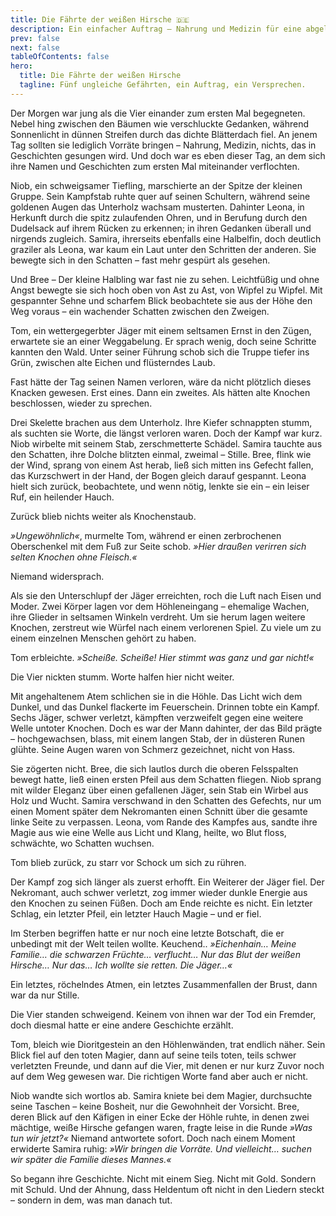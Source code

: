 ```yaml
---
title: Die Fährte der weißen Hirsche 🇩🇪
description: Ein einfacher Auftrag – Nahrung und Medizin für eine abgelegene Jägerhütte im Wald. Doch als fünf ungleiche Gefährten sich auf den Weg machen, ahnen sie nicht, dass sie an diesem Tag mehr als nur Vorräte tragen. Inmitten von Nebel, alten Bäumen und knirschenden Knochen entfaltet sich ein Kampf zwischen Pflicht, Schuld und einem letzten, verzweifelten Versuch, Leben zu retten. Der erste Schritt einer Geschichte, die nicht mit Ruhm beginnt – sondern mit einem Versprechen.
prev: false
next: false
tableOfContents: false
hero:
  title: Die Fährte der weißen Hirsche
  tagline: Fünf ungleiche Gefährten, ein Auftrag, ein Versprechen.
---
```



Der Morgen war jung als die Vier einander zum ersten Mal begegneten. Nebel hing zwischen den Bäumen wie verschluckte Gedanken, während Sonnenlicht in dünnen Streifen durch das dichte Blätterdach fiel. An jenem Tag sollten sie lediglich Vorräte bringen – Nahrung, Medizin, nichts, das in Geschichten gesungen wird. Und doch war es eben dieser Tag, an dem sich ihre Namen und Geschichten zum ersten Mal miteinander verflochten.

Niob, ein schweigsamer Tiefling, marschierte an der Spitze der kleinen Gruppe. Sein Kampfstab ruhte quer auf seinen Schultern, während seine goldenen Augen das Unterholz wachsam musterten. Dahinter Leona, in Herkunft durch die spitz zulaufenden Ohren, und in Berufung durch den Dudelsack auf ihrem Rücken zu erkennen; in ihren Gedanken überall und nirgends zugleich. Samira, ihrerseits ebenfalls eine Halbelfin, doch deutlich graziler als Leona, war kaum ein Laut unter den Schritten der anderen. Sie bewegte sich in den Schatten – fast mehr gespürt als gesehen.

Und Bree – Der kleine Halbling war fast nie zu sehen. Leichtfüßig und ohne Angst bewegte sie sich hoch oben von Ast zu Ast, von Wipfel zu Wipfel. Mit gespannter Sehne und scharfem Blick beobachtete sie aus der Höhe den Weg voraus – ein wachender Schatten zwischen den Zweigen.

Tom, ein wettergegerbter Jäger mit einem seltsamen Ernst in den Zügen, erwartete sie an einer Weggabelung. Er sprach wenig, doch seine Schritte kannten den Wald. Unter seiner Führung schob sich die Truppe tiefer ins Grün, zwischen alte Eichen und flüsterndes Laub.

Fast hätte der Tag seinen Namen verloren, wäre da nicht plötzlich dieses Knacken gewesen. Erst eines. Dann ein zweites. Als hätten alte Knochen beschlossen, wieder zu sprechen.

Drei Skelette brachen aus dem Unterholz. Ihre Kiefer schnappten stumm, als suchten sie Worte, die längst verloren waren. Doch der Kampf war kurz. Niob wirbelte mit seinem Stab, zerschmetterte Schädel. Samira tauchte aus den Schatten, ihre Dolche blitzten einmal, zweimal – Stille. Bree, flink wie der Wind, sprang von einem Ast herab, ließ sich mitten ins Gefecht fallen, das Kurzschwert in der Hand, der Bogen gleich darauf gespannt. Leona hielt sich zurück, beobachtete, und wenn nötig, lenkte sie ein – ein leiser Ruf, ein heilender Hauch.

Zurück blieb nichts weiter als Knochenstaub.

*»Ungewöhnlich«*, murmelte Tom, während er einen zerbrochenen Oberschenkel mit dem Fuß zur Seite schob. *»Hier draußen verirren sich selten Knochen ohne Fleisch.«*

Niemand widersprach.

Als sie den Unterschlupf der Jäger erreichten, roch die Luft nach Eisen und Moder. Zwei Körper lagen vor dem Höhleneingang – ehemalige Wachen, ihre Glieder in seltsamen Winkeln verdreht. Um sie herum lagen weitere Knochen, zerstreut wie Würfel nach einem verlorenen Spiel. Zu viele um zu einem einzelnen Menschen gehört zu haben.

Tom erbleichte. *»Scheiße. Scheiße! Hier stimmt was ganz und gar nicht!«*

Die Vier nickten stumm. Worte halfen hier nicht weiter.

Mit angehaltenem Atem schlichen sie in die Höhle. Das Licht wich dem Dunkel, und das Dunkel flackerte im Feuerschein. Drinnen tobte ein Kampf. Sechs Jäger, schwer verletzt, kämpften verzweifelt gegen eine weitere Welle untoter Knochen. Doch es war der Mann dahinter, der das Bild prägte – hochgewachsen, blass, mit einem langen Stab, der in düsteren Runen glühte. Seine Augen waren von Schmerz gezeichnet, nicht von Hass.

Sie zögerten nicht. Bree, die sich lautlos durch die oberen Felsspalten bewegt hatte, ließ einen ersten Pfeil aus dem Schatten fliegen. Niob sprang mit wilder Eleganz über einen gefallenen Jäger, sein Stab ein Wirbel aus Holz und Wucht. Samira verschwand in den Schatten des Gefechts, nur um einen Moment später dem Nekromanten einen Schnitt über die gesamte linke Seite zu verpassen. Leona, vom Rande des Kampfes aus, sandte ihre Magie aus wie eine Welle aus Licht und Klang, heilte, wo Blut floss, schwächte, wo Schatten wuchsen.

Tom blieb zurück, zu starr vor Schock um sich zu rühren.

Der Kampf zog sich länger als zuerst erhofft. Ein Weiterer der Jäger fiel. Der Nekromant, auch schwer verletzt, zog immer wieder dunkle Energie aus den Knochen zu seinen Füßen. Doch am Ende reichte es nicht. Ein letzter Schlag, ein letzter Pfeil, ein letzter Hauch Magie – und er fiel.

Im Sterben begriffen hatte er nur noch eine letzte Botschaft, die er unbedingt mit der Welt teilen wollte. Keuchend.. *»Eichenhain… Meine Familie… die schwarzen Früchte… verflucht… Nur das Blut der weißen Hirsche… Nur das… Ich wollte sie retten. Die Jäger…«*

Ein letztes, röchelndes Atmen, ein letztes Zusammenfallen der Brust, dann war da nur Stille.

Die Vier standen schweigend. Keinem von ihnen war der Tod ein Fremder, doch diesmal hatte er eine andere Geschichte erzählt.

Tom, bleich wie Dioritgestein an den Höhlenwänden, trat endlich näher. Sein Blick fiel auf den toten Magier, dann auf seine teils toten, teils schwer verletzten Freunde, und dann auf die Vier, mit denen er nur kurz Zuvor noch auf dem Weg gewesen war. Die richtigen Worte fand aber auch er nicht.

Niob wandte sich wortlos ab. Samira kniete bei dem Magier, durchsuchte seine Taschen – keine Bosheit, nur die Gewohnheit der Vorsicht. Bree, deren Blick auf den Käfigen in einer Ecke der Höhle ruhte, in denen zwei mächtige, weiße Hirsche gefangen waren, fragte leise in die Runde *»Was tun wir jetzt?«* Niemand antwortete sofort. Doch nach einem Moment erwiderte Samira ruhig: *»Wir bringen die Vorräte. Und vielleicht… suchen wir später die Familie dieses Mannes.«*

So begann ihre Geschichte. Nicht mit einem Sieg. Nicht mit Gold. Sondern mit Schuld. Und der Ahnung, dass Heldentum oft nicht in den Liedern steckt – sondern in dem, was man danach tut.
